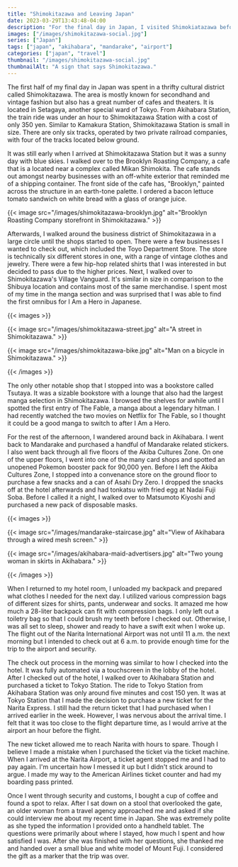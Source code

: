 ```yaml
---
title: "Shimokitazawa and Leaving Japan"
date: 2023-03-29T13:43:48-04:00
description: "For the final day in Japan, I visited Shimokiatazawa before returning to Akihabara to shop."
images: ["/images/shimokitazawa-social.jpg"]
series: ["Japan"]
tags: ["japan", "akihabara", "mandarake", "airport"]
categories: ["japan", "travel"]
thumbnail: "/images/shimokitazawa-social.jpg"
thumbnailAlt: "A sign that says Shimokitazawa."
---
```


The first half of my final day in Japan was spent in a thrifty cultural district called Shimokitazawa. The area is mostly known for secondhand and vintage fashion but also has a great number of cafes and theaters. It is located in Setagaya, another special ward of Tokyo. From Akihabara Station, the train ride was under an hour to Shimokitazawa Station with a cost of only 350 yen. Similar to Kamakura Station, Shimokitazawa Station is small in size. There are only six tracks, operated by two private railroad companies, with four of the tracks located below ground.

It was still early when I arrived at Shimokitazawa Station but it was a sunny day with blue skies. I walked over to the Brooklyn Roasting Company, a cafe that is a located near a complex called Mikan Shimokita. The cafe stands out amongst nearby businesses with an off-white exterior that reminded me of a shipping container. The front side of the cafe has, "Brooklyn," painted across the structure in an earth-tone palette. I ordered a bacon lettuce tomato sandwich on white bread with a glass of orange juice.

{{< image src="/images/shimokitazawa-brooklyn.jpg" alt="Brooklyn Roasting Company storefront in Shimokitazawa." >}}

Afterwards, I walked around the business district of Shimokitazawa in a large circle until the shops started to open. There were a few businesses I wanted to check out, which included the Toyo Department Store. The store is technically six different stores in one, with a range of vintage clothes and jewelry. There were a few hip-hop related shirts that I was interested in but decided to pass due to the higher prices. Next, I walked over to Shimokitazawa's Village Vanguard. It's similar in size in comparison to the Shibuya location and contains most of the same merchandise. I spent most of my time in the manga section and was surprised that I was able to find the first omnibus for I Am a Hero in Japanese.

{{< images >}}

{{< image src="/images/shimokitazawa-street.jpg" alt="A street in Shimokitazawa." >}}

{{< image src="/images/shimokitazawa-bike.jpg" alt="Man on a bicycle in Shimokitazawa." >}}

{{< /images >}}

The only other notable shop that I stopped into was a bookstore called Tsutaya. It was a sizable bookstore with a lounge that also had the largest manga selection in Shimokitazawa. I browsed the shelves for awhile until I spotted the first entry of The Fable, a manga about a legendary hitman. I had recently watched the two movies on Netflix for The Fable, so I thought it could be a good manga to switch to after I Am a Hero.

For the rest of the afternoon, I wandered around back in Akihabara. I went back to Mandarake and purchased a handful of Mandarake related stickers. I also went back through all five floors of the Akiba Cultures Zone. On one of the upper floors, I went into one of the many card shops and spotted an unopened Pokemon booster pack for 90,000 yen. Before I left the Akiba Cultures Zone, I stopped into a convenance store on the ground floor to purchase a few snacks and a can of Asahi Dry Zero. I dropped the snacks off at the hotel afterwards and had tonkatsu with fried egg at Nadai Fuji Soba. Before I called it a night, I walked over to Matsumoto Kiyoshi and purchased a new pack of disposable masks.

{{< images >}}

{{< image src="/images/mandarake-staircase.jpg" alt="View of Akihabara through a wired mesh screen." >}}

{{< image src="/images/akihabara-maid-advertisers.jpg" alt="Two young woman in skirts in Akihabara." >}}

{{< /images >}}

When I returned to my hotel room, I unloaded my backpack and prepared what clothes I needed for the next day. I utilized various compression bags of different sizes for shirts, pants, underwear and socks. It amazed me how much a 28-liter backpack can fit with compression bags. I only left out a toiletry bag so that I could brush my teeth before I checked out. Otherwise, I was all set to sleep, shower and ready to have a swift exit when I woke up. The flight out of the Narita International Airport was not until 11 a.m. the next morning but I intended to check out at 6 a.m. to provide enough time for the trip to the airport and security.

The check out process in the morning was similar to how I checked into the hotel. It was fully automated via a touchscreen in the lobby of the hotel. After I checked out of the hotel, I walked over to Akihabara Station and purchased a ticket to Tokyo Station. The ride to Tokyo Station from Akihabara Station was only around five minutes and cost 150 yen. It was at Tokyo Station that I made the decision to purchase a new ticket for the Narita Express. I still had the return ticket that I had purchased when I arrived earlier in the week. However, I was nervous about the arrival time. I felt that it was too close to the flight departure time, as I would arrive at the airport an hour before the flight.

The new ticket allowed me to reach Narita with hours to spare. Though I believe I made a mistake when I purchased the ticket via the ticket machine. When I arrived at the Narita Airport, a ticket agent stopped me and I had to pay again. I'm uncertain how I messed it up but I didn't stick around to argue. I made my way to the American Airlines ticket counter and had my boarding pass printed.

Once I went through security and customs, I bought a cup of coffee and found a spot to relax. After I sat down on a stool that overlooked the gate, an older woman from a travel agency approached me and asked if she could interview me about my recent time in Japan. She was extremely polite as she typed the information I provided onto a handheld tablet. The questions were primarily about where I stayed, how much I spent and how satisfied I was. After she was finished with her questions, she thanked me and handed over a small blue and white model of Mount Fuji. I considered the gift as a marker that the trip was over.